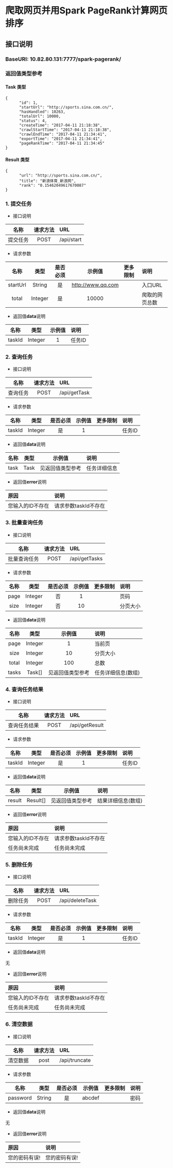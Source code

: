 # 爬取网页并用Spark PageRank计算网页排序

## 接口说明

### BaseURI: 10.82.80.131:7777/spark-pagerank/

### 返回值类型参考

#### Task 类型
```
{
      "id": 1,
      "startUrl": "http://sports.sina.com.cn/",
      "hasHandled": 10263,
      "totalUrl": 10000,
      "status": 4,
      "createTime": "2017-04-11 21:18:38",
      "crawlStartTime": "2017-04-11 21:18:38",
      "crawlEndTime": "2017-04-11 21:34:41",
      "exportTime": "2017-04-11 21:34:41",
      "pageRankTime": "2017-04-11 21:34:45"
}
```

#### Result 类型
```
{
      "url": "http://sports.sina.com.cn/",
      "title": "新浪体育_新浪网",
      "rank": "0.15462049617670087"
}
```


### 1. 提交任务
- 接口说明 

|名称 |请求方法  |URL  |
| :--------: | :--------: | :-------- |
| 提交任务 | POST  | /api/start |

- 请求参数

| 名称 |类型  |是否必须  |示例值  |更多限制  |说明  |
| :--------: | :--------: | :--------: | :--------: | :-------- | :-------- |
| startUrl |String  |是  |http://www.qq.com  |  | 入口URL |
| total | Integer |是  |10000  |  | 爬取的网页总数  |

- 返回值**data**说明

| 名称 |类型  |示例值  |说明  |
| :--------: | :--------: | :--------: | :-------- |
| taskId |Integer  | 1  | 任务ID  | 


### 2. 查询任务
- 接口说明 

|名称 |请求方法  |URL  |
| :--------: | :--------: | :-------- |
| 查询任务 | POST  | /api/getTask |

- 请求参数

| 名称 |类型  |是否必须  |示例值  |更多限制  |说明  |
| :--------: | :--------: | :--------: | :--------: | :-------- | :-------- |
| taskId |Integer  |是  | 1  |  | 任务ID |

- 返回值**data**说明

| 名称 |类型  |示例值  |说明  |
| :--------: | :--------: | :--------: | :-------- |
| task | Task  | 见返回值类型参考  | 任务详细信息  | 

- 返回值**error**说明

| 原因 |说明  |
| :-------- | :------------------------------------- |
| 您输入的ID不存在 | 请求参数taskId不存在|


### 3. 批量查询任务
- 接口说明 

|名称 |请求方法  |URL  |
| :--------: | :--------: | :-------- |
| 批量查询任务 | POST  | /api/getTasks |

- 请求参数

| 名称 |类型  |是否必须  |示例值  |更多限制  |说明  |
| :--------: | :--------: | :--------: | :--------: | :-------- | :-------- |
| page |Integer  |否  | 1  |  | 页码 |
| size |Integer  |否  | 10  |  | 分页大小 |

- 返回值**data**说明

| 名称 |类型  |示例值  |说明  |
| :--------: | :--------: | :--------: | :-------- |
|page |Integer |1  |当前页 |
|size |Integer |10  |分页大小 |
|total |Integer |100  |总数 |
| tasks |Task[] | 见返回值类型参考 |任务详细信息(数组)  | 


### 4. 查询任务结果
- 接口说明 

|名称 |请求方法  |URL  |
| :--------: | :--------: | :-------- |
| 查询任务结果 | POST  | /api/getResult |

- 请求参数

| 名称 |类型  |是否必须  |示例值  |更多限制  |说明  |
| :--------: | :--------: | :--------: | :--------: | :-------- | :-------- |
| taskId |Integer  |是  | 1  |  | 任务ID |

- 返回值**data**说明

| 名称 |类型  |示例值  |说明  |
| :--------: | :--------: | :--------: | :-------- |
|result |Result[] | 见返回值类型参考 | 结果详细信息(数组) |


- 返回值**error**说明

| 原因 |说明  |
| :-------- | :------------------------------------- |
| 您输入的ID不存在 | 请求参数taskId不存在|
|任务尚未完成 | 任务尚未完成 |

### 5. 删除任务
- 接口说明 

|名称 |请求方法  |URL  |
| :--------: | :--------: | :-------- |
| 删除任务 | POST  | /api/deleteTask |

- 请求参数

| 名称 |类型  |是否必须  |示例值  |更多限制  |说明  |
| :--------: | :--------: | :--------: | :--------: | :-------- | :-------- |
| taskId |Integer  |是  | 1  |  | 任务ID |

- 返回值**data**说明

无

- 返回值**error**说明

| 原因 |说明  |
| :-------- | :------------------------------------- |
| 您输入的ID不存在 | 请求参数taskId不存在|
|任务尚未完成 | 任务尚未完成 |

### 6. 清空数据
- 接口说明 

|名称 |请求方法  |URL  |
| :--------: | :--------: | :-------- |
| 清空数据 | post  | /api/truncate |

- 请求参数

| 名称 |类型  |是否必须  |示例值  |更多限制  |说明  |
| :--------: | :--------: | :--------: | :--------: | :-------- | :-------- |
| password |String  |是  | abcdef  |  | 密码 |

- 返回值**data**说明

无


- 返回值**error**说明

| 原因 |说明  |
| :-------- | :------------------------------------- |
| 您的密码有误! | 您的密码有误!|
